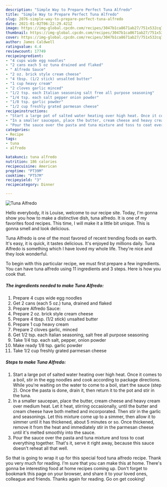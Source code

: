 ```yaml
---
description: "Simple Way to Prepare Perfect Tuna Alfredo"
title: "Simple Way to Prepare Perfect Tuna Alfredo"
slug: 2076-simple-way-to-prepare-perfect-tuna-alfredo
date: 2021-01-02T06:22:29.421Z
image: https://img-global.cpcdn.com/recipes/3047b1ca8671ab27/751x532cq70/tuna-alfredo-recipe-main-photo.jpg
thumbnail: https://img-global.cpcdn.com/recipes/3047b1ca8671ab27/751x532cq70/tuna-alfredo-recipe-main-photo.jpg
cover: https://img-global.cpcdn.com/recipes/3047b1ca8671ab27/751x532cq70/tuna-alfredo-recipe-main-photo.jpg
author: James Caldwell
ratingvalue: 4.4
reviewcount: 17749
recipeingredient:
- "4 cups wide egg noodles"
- "2 cans each 5 oz tuna drained and flaked"
- " Alfredo Sauce"
- "2 oz. brick style cream cheese"
- "4 tbsp. (1/2 stick) unsalted butter"
- "1 cup heavy cream"
- "2 cloves garlic minced"
- "1/2 tsp. each Italian seasoning salt free all purpose seasoning"
- "1/4 tsp. each salt pepper onion powder"
- "1/8 tsp. garlic powder"
- "1/2 cup freshly grated parmesan cheese"
recipeinstructions:
- "Start a large pot of salted water heating over high heat. Once it comes to a boil, stir in the egg noodles and cook according to package directions. While you&#39;re waiting on the water to come to a boil, start the sauce (step 2). Once the pasta is done, drain it, then return it to the pot and stir in the tuna."
- "In a smaller saucepan, place the butter, cream cheese and heavy cream over medium heat. Let it heat, stirring occasionally, until the butter and cream cheese have both melted and incorporated. Then stir in the garlic and seasonings. Let this mixture come up to a simmer, then allow it to simmer until it has thickened, about 5 minutes or so. Once thickened, remove it from the heat and immediately stir in the parmesan cheese until it&#39;s melted smoothly into the sauce."
- "Pour the sauce over the pasta and tuna mixture and toss to coat everything together. That&#39;s it, serve it right away, because this sauce doesn&#39;t reheat all that well."
categories:
- Recipe
tags:
- tuna
- alfredo

katakunci: tuna alfredo 
nutrition: 186 calories
recipecuisine: American
preptime: "PT39M"
cooktime: "PT57M"
recipeyield: "3"
recipecategory: Dinner

---
```



![Tuna Alfredo](https://img-global.cpcdn.com/recipes/3047b1ca8671ab27/751x532cq70/tuna-alfredo-recipe-main-photo.jpg)

Hello everybody, it is Louise, welcome to our recipe site. Today, I'm gonna show you how to make a distinctive dish, tuna alfredo. It is one of my favorites food recipes. This time, I will make it a little bit unique. This is gonna smell and look delicious.

Tuna Alfredo is one of the most favored of recent trending foods on earth. It's easy, it is quick, it tastes delicious. It's enjoyed by millions daily. Tuna Alfredo is something which I have loved my whole life. They're nice and they look wonderful.




To begin with this particular recipe, we must first prepare a few ingredients. You can have tuna alfredo using 11 ingredients and 3 steps. Here is how you cook that.

<!--inarticleads1-->

##### The ingredients needed to make Tuna Alfredo:

1. Prepare 4 cups wide egg noodles
1. Get 2 cans (each 5 oz.) tuna, drained and flaked
1. Prepare  Alfredo Sauce:
1. Prepare 2 oz. brick style cream cheese
1. Prepare 4 tbsp. (1/2 stick) unsalted butter
1. Prepare 1 cup heavy cream
1. Prepare 2 cloves garlic, minced
1. Get 1/2 tsp. each Italian seasoning, salt free all purpose seasoning
1. Take 1/4 tsp. each salt, pepper, onion powder
1. Make ready 1/8 tsp. garlic powder
1. Take 1/2 cup freshly grated parmesan cheese




<!--inarticleads2-->

##### Steps to make Tuna Alfredo:

1. Start a large pot of salted water heating over high heat. Once it comes to a boil, stir in the egg noodles and cook according to package directions. While you&#39;re waiting on the water to come to a boil, start the sauce (step 2). Once the pasta is done, drain it, then return it to the pot and stir in the tuna.
1. In a smaller saucepan, place the butter, cream cheese and heavy cream over medium heat. Let it heat, stirring occasionally, until the butter and cream cheese have both melted and incorporated. Then stir in the garlic and seasonings. Let this mixture come up to a simmer, then allow it to simmer until it has thickened, about 5 minutes or so. Once thickened, remove it from the heat and immediately stir in the parmesan cheese until it&#39;s melted smoothly into the sauce.
1. Pour the sauce over the pasta and tuna mixture and toss to coat everything together. That&#39;s it, serve it right away, because this sauce doesn&#39;t reheat all that well.




So that is going to wrap it up for this special food tuna alfredo recipe. Thank you very much for reading. I'm sure that you can make this at home. There's gonna be interesting food at home recipes coming up. Don't forget to bookmark this page on your browser, and share it to your loved ones, colleague and friends. Thanks again for reading. Go on get cooking!
